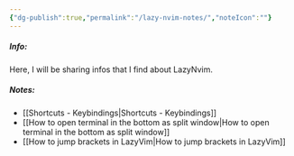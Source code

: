 ```yaml
---
{"dg-publish":true,"permalink":"/lazy-nvim-notes/","noteIcon":""}
---
```


##### Info:
Here, I will be sharing infos that I find about LazyNvim.

##### Notes:
- [[Shortcuts - Keybindings\|Shortcuts - Keybindings]]
- [[How to open terminal in the bottom as split window\|How to open terminal in the bottom as split window]]
- [[How to jump brackets in LazyVim\|How to jump brackets in LazyVim]]
